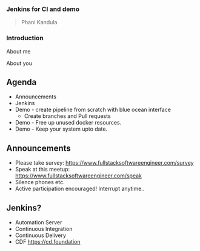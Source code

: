 ### Jenkins for CI and demo

> Phani Kandula



### Introduction


About me


About you



## Agenda
- Announcements
- Jenkins 
- Demo - create pipeline from scratch with blue ocean interface
  - Create branches and Pull requests
- Demo - Free up unused docker resources.
- Demo - Keep your system upto date.



## Announcements
- Please take survey: https://www.fullstacksoftwareengineer.com/survey
- Speak at this meetup: https://www.fullstacksoftwareengineer.com/speak 
- Silence phones etc.
- Active participation encouraged! Interrupt anytime..



## Jenkins?

- Automation Server
- Continuous Integration
- Continuous Delivery
- CDF https://cd.foundation

